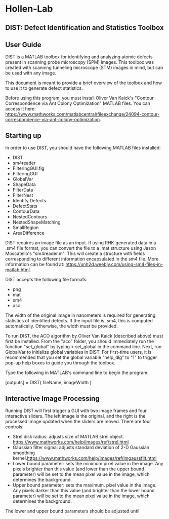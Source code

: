 # Hollen-Lab

DIST: Defect Identification and Statistics Toolbox
-
## User Guide

DIST is a MATLAB toolbox for identifying and analyzing atomic defects present in scanning probe microscopy (SPM) images. This toolbox was created with scanning tunneling microscope (STM) images in mind, but can be used with any image. 

This document is meant to provide a brief overview of the toolbox and how to use it to generate defect statistics. 

Before using this program, you must install Oliver Van Kaick's "Contour Correspondence via Ant Colony Optimization" MATLAB files. You can access it here: https://www.mathworks.com/matlabcentral/fileexchange/24094-contour-correspondence-via-ant-colony-optimization.

## Starting up

In order to use DIST, you should have the following MATLAB files installed: 

- DIST
- sm4reader
- FilteringGUI.fig
- FilteringGUI
- GlobalVar
- ShapeData
- FilterData
- FilterNest
- Identify Defects
- DefectStats
- ContourData
- NestedContours
- NestedShapeMatching
- SmallRegion
- AreaDifference

DIST requires an image file as an input. If using RHK-generated data in a .sm4 file format, you can convert the file to a .mat structure using Jason Moscatello's "sm4reader.m". This will create a structure with fields corresponding to different information encapsulated in the sm4 file. More information can be found at: https://unh2d.weebly.com/using-sm4-files-in-matlab.html.

DIST accepts the following file formats: 
- png
- mat
- sm4
- asc

The width of the original image in nanometers is required for generating statistics of identified defects. If the input file is .sm4, this is computed automatically. Otherwise, the width must be provided.

To run DIST, the ACO algorithm by Oliver Van Kaick (described above) must first be installed. From the "aco" folder, you should immediately run the function "set_global" by typing > set_global in the command line. Next, run GlobalVar to initialize global variables in DIST. For first-time users, it is recommended that you set the global variable "help_dlg" to "1" to trigger pop-up help boxes to guide you through the toolbox.

Type the following in MATLAB's command line to begin the program: 

[outputs] = DIST( fileName, imageWidth )

## Interactive Image Processing

Running DIST will first trigger a GUI with two image frames and four interactive sliders. The left image is the original, and the right is the processed image updated when the sliders are moved. There are four controls: 

- Strel disk radius: adjusts size of MATLAB strel object. https://www.mathworks.com/help/images/ref/strel.html
- Gaussian filter sigma: adjusts standard deviation of 2-D Gaussian smoothing kernel.https://www.mathworks.com/help/images/ref/imgaussfilt.html
- Lower bound parameter: sets the minimum pixel value in the image. Any pixels brighter than this value (and lower than the upper bound parameter) will be set to the mean pixel value in the image, which determines the background. 
- Upper bound parameter: sets the maximum. pixel value in the image. Any pixels darker than this value (and brighter than the lower bound parameter) will be set to the mean pixel value in the image, which determines the background.

The lower and upper bound parameters should be adjusted until 
 


